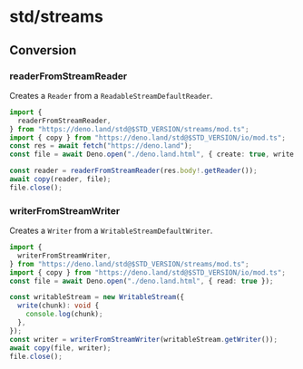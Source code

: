 # std/streams

## Conversion

### readerFromStreamReader

Creates a `Reader` from a `ReadableStreamDefaultReader`.

```ts
import {
  readerFromStreamReader,
} from "https://deno.land/std@$STD_VERSION/streams/mod.ts";
import { copy } from "https://deno.land/std@$STD_VERSION/io/mod.ts";
const res = await fetch("https://deno.land");
const file = await Deno.open("./deno.land.html", { create: true, write: true });

const reader = readerFromStreamReader(res.body!.getReader());
await copy(reader, file);
file.close();
```

### writerFromStreamWriter

Creates a `Writer` from a `WritableStreamDefaultWriter`.

```ts
import {
  writerFromStreamWriter,
} from "https://deno.land/std@$STD_VERSION/streams/mod.ts";
import { copy } from "https://deno.land/std@$STD_VERSION/io/mod.ts";
const file = await Deno.open("./deno.land.html", { read: true });

const writableStream = new WritableStream({
  write(chunk): void {
    console.log(chunk);
  },
});
const writer = writerFromStreamWriter(writableStream.getWriter());
await copy(file, writer);
file.close();
```
